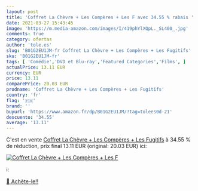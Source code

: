 ```yaml
---
layout: post
title: 'Coffret La Chèvre + Les Compères + Les F avec 34.55 % rabais '
date: 2021-03-27 15:43:45
image: 'https://m.media-amazon.com/images/I/419phYlXQpL._SL400_.jpg'
comments: true
category: ofertas
author: 'tole.es'
slug: 'B01G2EU1JM-fr Coffret La Chèvre + Les Compères + Les Fugitifs'
sku: 'B01G2EU1JM-fr'
tags: [ 'Comédie','DVD et Blu-ray','Featured Categories','Films', ]
actualPrice: 13.11 EUR
currency: EUR
price: 13.11
comparePrice: 20.03 EUR
prodname: 'Coffret La Chèvre + Les Compères + Les Fugitifs'
country: 'fr'
flag: '🇫🇷'
brand: ''
buyurl: 'https://www.amazon.fr/dp/B01G2EU1JM/?tag=tolees0d-21'
descuento: '34.55'
average: '13.11'
---
```


C'est en vente [Coffret La Chèvre + Les Compères + Les Fugitifs](https://www.amazon.fr/dp/B01G2EU1JM/?tag=tolees0d-21)  à  34.55 % de réduction, prix final  13.11 EUR (original: 20.03 EUR) ici:

[![Coffret La Chèvre + Les Compères + Les F](https://m.media-amazon.com/images/I/419phYlXQpL._SL400_.jpg)](https://www.amazon.fr/dp/B01G2EU1JM/?tag=tolees0d-21)

ℹ️:


[🛒 Achète-le!!](https://www.amazon.fr/dp/B01G2EU1JM/?tag=tolees0d-21)
